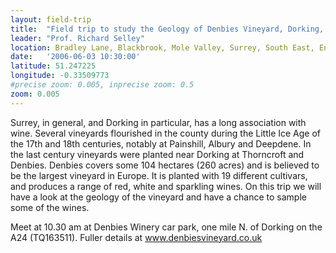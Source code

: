 ```yaml
---
layout: field-trip
title:  "Field trip to study the Geology of Denbies Vineyard, Dorking, Surrey"
leader: "Prof. Richard Selley"
location: Bradley Lane, Blackbrook, Mole Valley, Surrey, South East, England, RH5 6AA
date:   '2006-06-03 10:30:00'
latitude: 51.247225
longitude: -0.33509773
#precise zoom: 0.005, inprecise zoom: 0.5
zoom: 0.005
---
```

Surrey, in general, and Dorking in particular, has a long association with wine. Several vineyards flourished in the county during the Little Ice Age of the 17th and 18th centuries, notably at Painshill, Albury and Deepdene. In the last century vineyards were planted near Dorking at Thorncroft and Denbies. Denbies covers some 104 hectares (260 acres) and is believed to be the largest vineyard in Europe. It is planted with 19 different cultivars, and produces a range of red, white and sparkling wines. On this trip we will have a look at the geology of the vineyard and have a chance to sample some of the wines.

Meet at 10.30 am at Denbies Winery car park, one mile N. of Dorking on the A24 (TQ163511). Fuller details at <a href="www.denbiesvineyard.co.uk" target="_blank">www.denbiesvineyard.co.uk</a>